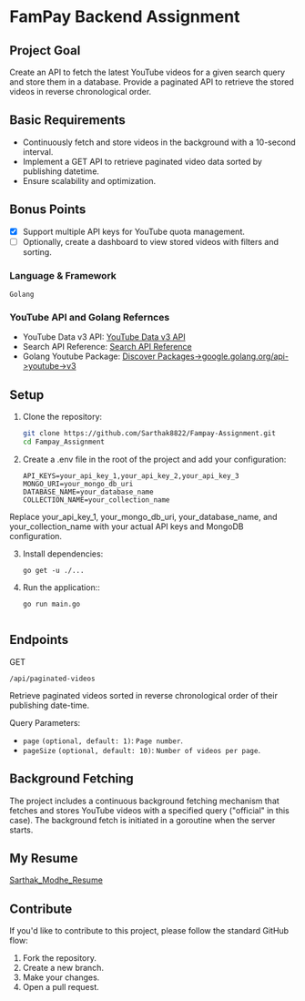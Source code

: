 # FamPay Backend Assignment

## Project Goal

Create an API to fetch the latest YouTube videos for a given search query and store them in a database. Provide a paginated API to retrieve the stored videos in reverse chronological order.

## Basic Requirements

- Continuously fetch and store videos in the background with a 10-second interval.
- Implement a GET API to retrieve paginated video data sorted by publishing datetime.
- Ensure scalability and optimization.

## Bonus Points

- [x] Support multiple API keys for YouTube quota management.
- [ ] Optionally, create a dashboard to view stored videos with filters and sorting.

### Language & Framework

  `Golang`

### YouTube API and Golang Refernces

- YouTube Data v3 API: [YouTube Data v3 API](https://developers.google.com/youtube/v3/getting-started)
- Search API Reference: [Search API Reference](https://developers.google.com/youtube/v3/docs/search/list)
- Golang Youtube Package: [Discover Packages->google.golang.org/api->youtube->v3](https://pkg.go.dev/google.golang.org/api@v0.157.0/youtube/v3#Service.Search) 

## Setup

1. Clone the repository:

   ```bash
   git clone https://github.com/Sarthak8822/Fampay-Assignment.git
   cd Fampay_Assignment
   
2. Create a .env file in the root of the project and add your configuration:

    ```env
    API_KEYS=your_api_key_1,your_api_key_2,your_api_key_3
    MONGO_URI=your_mongo_db_uri
    DATABASE_NAME=your_database_name
    COLLECTION_NAME=your_collection_name

  Replace your_api_key_1, your_mongo_db_uri, your_database_name, and your_collection_name with your actual API keys and MongoDB configuration.

3. Install dependencies:

    ```env
    go get -u ./...

4. Run the application::

    ```env
    go run main.go
    

## Endpoints

GET  

  `/api/paginated-videos`

  Retrieve paginated videos sorted in reverse chronological order of their publishing date-time.
  
  Query Parameters:
  
  - `page` `(optional, default: 1)`: `Page number`.
  - `pageSize` `(optional, default: 10)`: `Number of videos per page`.



## Background Fetching

  The project includes a continuous background fetching mechanism that fetches and stores YouTube videos with a specified query ("official" in this case). The background fetch is initiated in a goroutine when the server starts.

## My Resume
  [Sarthak_Modhe_Resume](https://drive.google.com/file/d/1y0GfuRRlVMOAiZ6gqAqj4-V4nWX0vY86/view?usp=drivesdk)

## Contribute
  If you'd like to contribute to this project, please follow the standard GitHub flow:

  1) Fork the repository.
  2) Create a new branch.
  3) Make your changes.
  4) Open a pull request.






